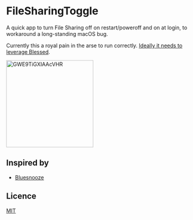 # FileSharingToggle

A quick app to turn File Sharing off on restart/poweroff and on at login, to workaround a long-standing macOS bug.

Currently this a royal pain in the arse to run correctly. [Ideally it needs to leverage Blessed](https://github.com/gingerbeardman/FileSharingToggle/issues/1).

<img width="233" alt="GWE9TiGXIAAcVHR" src="https://github.com/user-attachments/assets/dc4a8ced-cf7b-421b-97ab-1e7c78b12615">

## Inspired by

- [Bluesnooze](https://github.com/odlp/bluesnooze)

## Licence

[MIT](/LICENSE)
